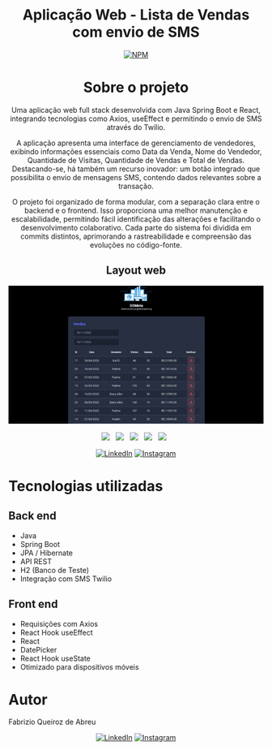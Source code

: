 <div align="center">

# Aplicação Web - Lista de Vendas com envio de SMS
[![NPM](https://img.shields.io/npm/l/react)](https://github.com/fabrizioabreu/bookstore-api/blob/master/LICENSE) 

# Sobre o projeto

Uma aplicação web full stack desenvolvida com Java Spring Boot e React, integrando tecnologias como Axios, useEffect e permitindo o envio de SMS através do Twilio.

A aplicação apresenta uma interface de gerenciamento de vendedores, exibindo informações essenciais como Data da Venda, Nome do Vendedor, Quantidade de Visitas, Quantidade de Vendas e Total de Vendas. Destacando-se, há também um recurso inovador: um botão integrado que possibilita o envio de mensagens SMS, contendo dados relevantes sobre a transação.

O projeto foi organizado de forma modular, com a separação clara entre o backend e o frontend. Isso proporciona uma melhor manutenção e escalabilidade, permitindo fácil identificação das alterações e facilitando o desenvolvimento colaborativo. Cada parte do sistema foi dividida em commits distintos, aprimorando a rastreabilidade e compreensão das evoluções no código-fonte.


## Layout web
![Logo do Markdown](https://github.com/fabrizioabreu/assets/blob/master/DsMeta/GIF%20Dsmeta-1.gif)

<p align="center">
<img src="https://img.shields.io/badge/HTML%20-%23F7DF1E.svg?&style=for-the-badge&color=E34F26" />&nbsp;&nbsp;
<img src="https://img.shields.io/badge/css%20-%23F7DF1E.svg?&style=for-the-badge&color=5BA8EE" />&nbsp;&nbsp;
<img src="https://img.shields.io/badge/Java Spring%20-%23F7DF1E.svg?&style=for-the-badge&color=52B400" />&nbsp;&nbsp;
<img src="https://img.shields.io/badge/React%20-%23F7DF1E.svg?&style=for-the-badge&color=5ED3F3" />&nbsp;&nbsp;
<img src="https://img.shields.io/badge/Git flow%20-%23F7DF1E.svg?&style=for-the-badge&color=000" />&nbsp;&nbsp;
</p>

<p align="center">
	<a href="https://www.linkedin.com/in/fabrizio-abreu-88925587/"><img src="https://img.icons8.com/bubbles/50/000000/linkedin.png" alt="LinkedIn"/></a>
	<a href="https://www.instagram.com/fabrizioabreuu/"><img src="https://img.icons8.com/bubbles/50/000000/instagram.png" alt="Instagram"/></a>
</p>

</div>

# Tecnologias utilizadas
## Back end
- Java
- Spring Boot
- JPA / Hibernate
- API REST
- H2 (Banco de Teste)
- Integração com SMS Twilio

## Front end
- Requisições com Axios
- React Hook useEffect
- React
- DatePicker
- React Hook useState
- Otimizado para dispositivos móveis

# Autor

Fabrizio Queiroz de Abreu

<p align="center">
	<a href="https://www.linkedin.com/in/fabrizio-abreu-88925587/"><img src="https://img.icons8.com/bubbles/50/000000/linkedin.png" alt="LinkedIn"/></a>
	<a href="https://www.instagram.com/fabrizioabreuu/"><img src="https://img.icons8.com/bubbles/50/000000/instagram.png" alt="Instagram"/></a>
</p>



